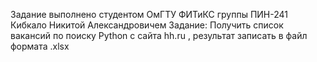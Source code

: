 Задание выполнено студентом ОмГТУ ФИТиКС группы ПИН-241 Кибкало Никитой Александровичем
Задание: Получить список вакансий по поиску Python с сайта hh.ru , результат записать в файл формата .xlsx
